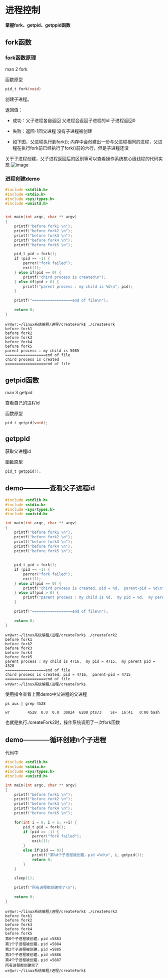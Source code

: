 


# 进程控制  

**掌握fork、getpid、getppid函数**  


## fork函数  

### fork函数原理  

man 2 fork  

函数原型

```c
pid_t fork(void)  
```  
创建子进程。  

返回值：  
* 成功：父子进程各自返回   父进程会返回子进程的id  子进程返回0     
* 失败：返回-1回父进程  没有子进程被创建

* 如下图，父进程执行到fork();  内存中会创建出一份与父进程相同的进程，父进程在执行fork前已经执行了fork()前的六行，但是子进程还没  

关于子进程创建，父子进程返回后的区别等可以查看操作系统核心级线程的代码实现
![image](https://user-images.githubusercontent.com/58176267/160556374-5b1d00ad-465d-4a62-95bc-b37653ed53af.png)

### 进程创建demo  

```c
#include <stdlib.h>
#include <stdio.h>
#include <sys/types.h>
#include <unistd.h>


int main(int argc, char ** argv)
{
	printf("before fork1 \n");
	printf("before fork2 \n");
	printf("before fork3 \n");
	printf("before fork4 \n");
	printf("before fork5 \n");

	pid_t pid = fork();
	if (pid == -1) {
		perror("fork failed");
		exit(1);
	} else if(pid == 0) {
		printf("chird process is created\n");	
	} else if(pid > 0) {
		printf("parent process : my child is %d\n", pid);
	}
	
	printf("==================end of file\n");
	
	return 0;
}
```


```shell
wr@wr:~/linux系统编程/进程/createFork$ ./createFork
before fork1 
before fork2 
before fork3 
before fork4 
before fork5 
parent process : my child is 5085
==================end of file
chird process is created
==================end of file
```


## getpid函数  

man 3 getpid  

查看自己的进程id  

函数原型  
```c
pid_t getpid(void);
```




## getppid  

获取父进程id

函数原型  

```c
pid_t getppid();
```


## demo————查看父子进程id

```c
#include <stdlib.h>
#include <stdio.h>
#include <sys/types.h>
#include <unistd.h>

int main(int argc, char ** argv)
{
	printf("before fork1 \n");
	printf("before fork2 \n");
	printf("before fork3 \n");
	printf("before fork4 \n");
	printf("before fork5 \n");
	
	
	pid_t pid = fork();
	if (pid == -1) {
		perror("fork failed");
		exit(1);
	} else if(pid == 0) {
		printf("chird process is created, pid = %d,  parent-pid = %d\n", getpid(), getppid());	
	} else if(pid > 0) {
		printf("parent process : my child is %d,  my pid = %d,  my parent pid = %d\n", pid, getpid(), getppid());
	}
	
	printf("==================end of file\n");
	
	return 0;
}
```

```shell
wr@wr:~/linux系统编程/进程/createFork$ ./createFork2
before fork1 
before fork2 
before fork3 
before fork4 
before fork5 
parent process : my child is 4716,  my pid = 4715,  my parent pid = 4528
==================end of file
chird process is created, pid = 4716,  parent-pid = 4715
==================end of file
wr@wr:~/linux系统编程/进程/createFork$ 

```

使用指令查看上面demo中父进程的父进程
```shell
ps aux | grep 4528
```
```shell
wr        4528  0.0  0.0  30824  6208 pts/3    Ss+  16:41   0:00 bash
```

也就是执行./createFork2时，操作系统调用了一次fork函数
  
  
  
## demo————循环创建n个子进程  

代码中


```c
#include <stdlib.h>
#include <stdio.h>
#include <sys/types.h>
#include <unistd.h>

int main(int argc, char ** argv)
{
	printf("before fork1 \n");
	printf("before fork2 \n");
	printf("before fork3 \n");
	printf("before fork4 \n");
	printf("before fork5 \n");
	
	for(int i = 0; i < 5; ++i) {
		pid_t pid = fork();
		if (pid == -1) {
			perror("fork failed");
			exit(1);		
		}
		else if(pid == 0){
			printf("第%d个子进程被创建，pid =%d\n", i, getpid());
			return 0;
		}
	}
	
	sleep(1);
	
	printf("所有进程都创建完了\n");
	
	return 0;
}
```

```shell
wr@wr:~/linux系统编程/进程/createFork$ ./createFork3
before fork1 
before fork2 
before fork3 
before fork4 
before fork5 
第0个子进程被创建，pid =5883
第1个子进程被创建，pid =5884
第2个子进程被创建，pid =5885
第3个子进程被创建，pid =5886
第4个子进程被创建，pid =5887
所有进程都创建完了
wr@wr:~/linux系统编程/进程/createFork$ 
```


  
  
  

